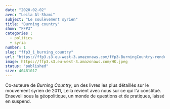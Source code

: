 ```yaml
---
date: "2020-02-02"
avec: "Leila Al-Shami"
subject: "Le soulèvement syrien"
title: "Burning country"
show: "FFP3"
categories :
  - politics
  - syria
number: 1
slug: "ffp3_1_burning_country"
url: "https://ffp3.s3.eu-west-3.amazonaws.com/ffp3-BurningCountry-render3.mp3"
image: https://ffp3.s3.eu-west-3.amazonaws.com/HK.jpeg
status: "published"
size: 40481017
---
```

Co-auteure de *Burning Country*, un des livres les plus détaillés sur le mouvement syrien de 2011, Leila revient avec nous sur ce qui l'a constitué. Enseveli sous la géopolitique, un monde de questions et de pratiques, laissé en suspend.
